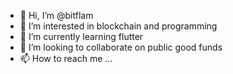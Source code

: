 - 👋 Hi, I’m @bitflam
- 👀 I’m interested in blockchain and programming
- 🌱 I’m currently learning flutter
- 💞️ I’m looking to collaborate on public good funds
- 📫 How to reach me ...

<!---
bitflam/bitflam is a ✨ special ✨ repository because its `README.md` (this file) appears on your GitHub profile.
You can click the Preview link to take a look at your changes.
--->
